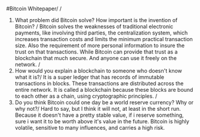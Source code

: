 #Bitcoin Whitepaper/
/
1.	What problem did Bitcoin solve? How important is the invention of Bitcoin? /
Bitcoin solves the weaknesses of traditional electronic payments, like involving third parties, the centralization system, which increases transaction costs and limits the minimum practical transaction size. Also the requirement of more personal information to insure the trust on that transactions. While Bitcoin can provide that trust as a blockchain that much secure. And anyone can use it freely on the network.
/
2.	How would you explain a blockchain to someone who doesn't know what it is?/
It is a super ledger that has records of immutable transactions in blocks. These transactions are distributed across the entire network. It is called a blockchain because these blocks are bound to each other as a chain, using cryptographic principles.
/
3.	Do you think Bitcoin could one day be a world reserve currency? Why or why not?/
Hard to say, but I think it will not, at least in the short run. Because it doesn't have a pretty stable value, if i reserve something, sure i want it to be worth above it's value in the future. Bitcoin is highly volatile, sensitive to many influences, and carries a high risk.
